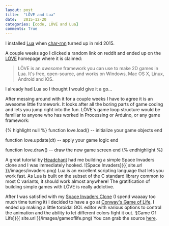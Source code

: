 ```yaml
---
layout: post
title:  "LÖVE and Lua"
date:   2015-12-20
categories: [code, LÖVE and Lua]
comments: True
---
```


I installed [Lua](http://www.lua.org/) when [char-rnn](https://github.com/karpathy/char-rnn) turned up in mid 2015.

A couple weeks ago I clicked a random link on reddit and ended up on the [LÖVE](https://love2d.org/) homepage where it is claimed:

>LÖVE is an *awesome* framework you can use to make 2D games in Lua. It's free, open-source, and works on Windows, Mac OS X, Linux, Android and iOS.

I already had Lua so I thought I would give it a go...

After messing around with it for a couple weeks I have to agree it is an awesome little framework. It looks after all the boring parts of game coding and lets you jump right into the fun. LÖVE's game loop structure would be familiar to anyone who has worked in Processing or Arduino, or any game framework:

{% highlight null %}
function love.load()
  -- initialize your game objects
end

function love.update(dt)
  -- apply your game logic
end

function love.draw()
  -- draw the new game screen
end
{% endhighlight %}

A great tutorial by [Headchant](http://www.headchant.com/2010/11/27/love2d-tutorial-part-1-invaders-must-die/) had me building a simple Space Invaders clone and I was immediately hooked.
![Space Invaders]({{ site.url }}/images/invaders.png)
Lua is an excellent scripting language that lets you work fast. As Lua is built on the subset of the C standard library common to most C variants, it should work almost anywhere! The gratification of building simple games with LÖVE is really addictive.

After I was satisfied with my [Space Invaders Clone](https://github.com/b38tn1k/InvadersFromSpaceMustDie) (I spend waaaay too much time tuning it) I decided to have a go at [Conway's Game of Life](https://en.wikipedia.org/wiki/Conway%27s_Game_of_Life). I ended up making a little toroidal GOL editor with various options to control the animation and the ability to let different colors fight it out.
![Game Of Life]({{ site.url }}/images/gameoflife.png)
You can grab the source [here](https://github.com/b38tn1k/GameOfLifeLOVE).
